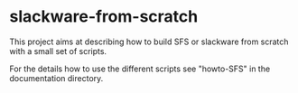 # slackware-from-scratch
 
This project aims at describing how to build SFS or slackware from scratch with
a small set of scripts.

For the details how to use the different scripts see "howto-SFS" in 
the documentation directory.
